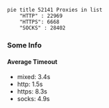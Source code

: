 
```mermaid
pie title 52141 Proxies in list
    "HTTP" : 22969
    "HTTPS": 6668
    "SOCKS" : 28402
```

### Some Info
#### Average Timeout

- mixed: 3.4s
- http: 1.5s
- https: 8.3s
- socks: 4.9s